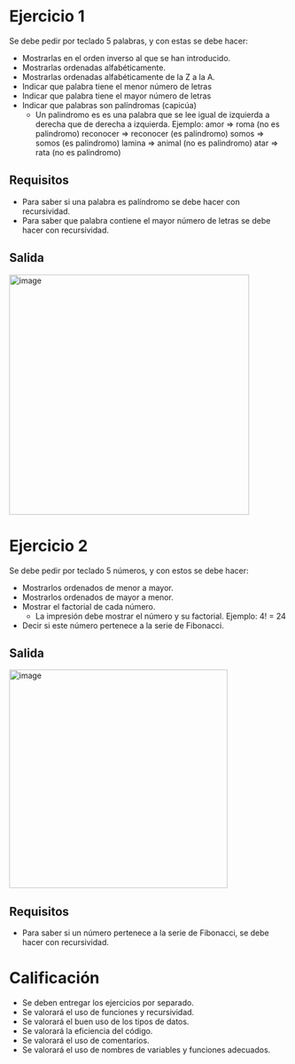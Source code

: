 # Ejercicio 1

Se debe pedir por teclado 5 palabras, y con estas se debe hacer:

- Mostrarlas en el orden inverso al que se han introducido.
- Mostrarlas ordenadas alfabéticamente.
- Mostrarlas ordenadas alfabéticamente de la Z a la A.
- Indicar que palabra tiene el menor número de letras
- Indicar que palabra tiene el mayor número de letras
- Indicar que palabras son palíndromas (capicúa)
  - Un palindromo es es una palabra que se lee igual de izquierda a derecha que de derecha a izquierda.
    Ejemplo:
    amor => roma (no es palindromo)
    reconocer => reconocer (es palindromo)
    somos => somos (es palindromo)
    lamina => animal (no es palindromo)
    atar => rata (no es palindromo)

## Requisitos

- Para saber si una palabra es palíndromo se debe hacer con recursividad.
- Para saber que palabra contiene el mayor número de letras se debe hacer con recursividad.

## Salida

<img width="433" alt="image" src="https://github.com/carmenschez5/Apuntes/assets/54994511/2de8e55e-6c5c-460a-816d-a7cee9e3ebd7">

# Ejercicio 2

Se debe pedir por teclado 5 números, y con estos se debe hacer:

- Mostrarlos ordenados de menor a mayor.
- Mostrarlos ordenados de mayor a menor.
- Mostrar el factorial de cada número.
  - La impresión debe mostrar el número y su factorial.
    Ejemplo: 4! = 24
- Decir si este número pertenece a la serie de Fibonacci.

## Salida

<img width="394" alt="image" src="https://github.com/carmenschez5/Apuntes/assets/54994511/834b634a-abbc-4e2f-a0f3-11a87871392c">

## Requisitos

- Para saber si un número pertenece a la serie de Fibonacci, se debe hacer con recursividad.

# Calificación

- Se deben entregar los ejercicios por separado.
- Se valorará el uso de funciones y recursividad.
- Se valorará el buen uso de los tipos de datos.
- Se valorará la eficiencia del código.
- Se valorará el uso de comentarios.
- Se valorará el uso de nombres de variables y funciones adecuados.
